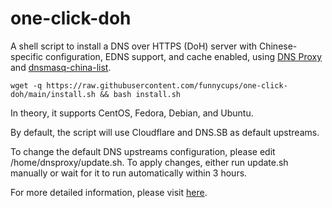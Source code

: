 # one-click-doh
A shell script to install a DNS over HTTPS (DoH) server with Chinese-specific configuration, EDNS support, and cache enabled, using [DNS Proxy](https://github.com/AdguardTeam/dnsproxy) and [dnsmasq-china-list](https://github.com/felixonmars/dnsmasq-china-list).

```shell
wget -q https://raw.githubusercontent.com/funnycups/one-click-doh/main/install.sh && bash install.sh
```

In theory, it supports CentOS, Fedora, Debian, and Ubuntu.

By default, the script will use Cloudflare and DNS.SB as default upstreams.

To change the default DNS upstreams configuration, please edit /home/dnsproxy/update.sh. To apply changes, either run update.sh manually or wait for it to run automatically within 3 hours.

For more detailed information, please visit [here](https://www.xh-ws.com/archives/self-build-doh.html).
